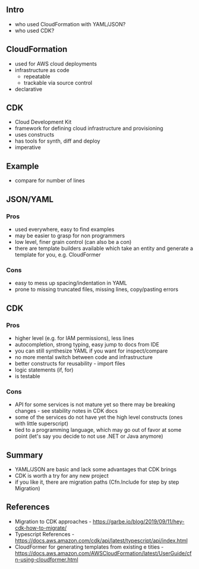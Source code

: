 ## Intro
- who used CloudFormation with YAML/JSON?
- who used CDK?

## CloudFormation 
- used for AWS cloud deployments
- infrastructure as code
    - repeatable
    - trackable via source control 
- declarative

## CDK 
- Cloud Development Kit
- framework for defining cloud infrastructure and provisioning
- uses constructs
- has tools for synth, diff and deploy
- imperative

## Example
- compare for number of lines

## JSON/YAML
### Pros
- used everywhere, easy to find examples
- may be easier to grasp for non programmers
- low level, finer grain control (can also be a con)
- there are template builders available which take an entity and generate a template for you, e.g. CloudFormer 

### Cons
- easy to mess up spacing/indentation in YAML
- prone to missing truncated files, missing lines, copy/pasting errors

## CDK
### Pros
- higher level (e.g. for IAM permissions), less lines
- autocompletion, strong typing, easy jump to docs from IDE
- you can still synthesize YAML if you want for inspect/compare
- no more mental switch between code and infrastructure
- better constructs for reusability - import files
- logic statements (if, for)
- is testable

### Cons
- API for some services is not mature yet so there may be breaking changes - see stability notes in CDK docs
- some of the services do not have yet the high level constructs (ones with little superscript)
- tied to a programming language, which may go out of favor at some point (let's say you decide to not use .NET or Java anymore)

## Summary
- YAML/JSON are basic and lack some advantages that CDK brings
- CDK is worth a try for any new project
- if you like it, there are migration paths (Cfn.Include for step by step Migration)

## References
- Migration to CDK approaches - https://garbe.io/blog/2019/09/11/hey-cdk-how-to-migrate/
- Typescript References - https://docs.aws.amazon.com/cdk/api/latest/typescript/api/index.html
- CloudFormer for generating templates from existing e tities - https://docs.aws.amazon.com/AWSCloudFormation/latest/UserGuide/cfn-using-cloudformer.html

